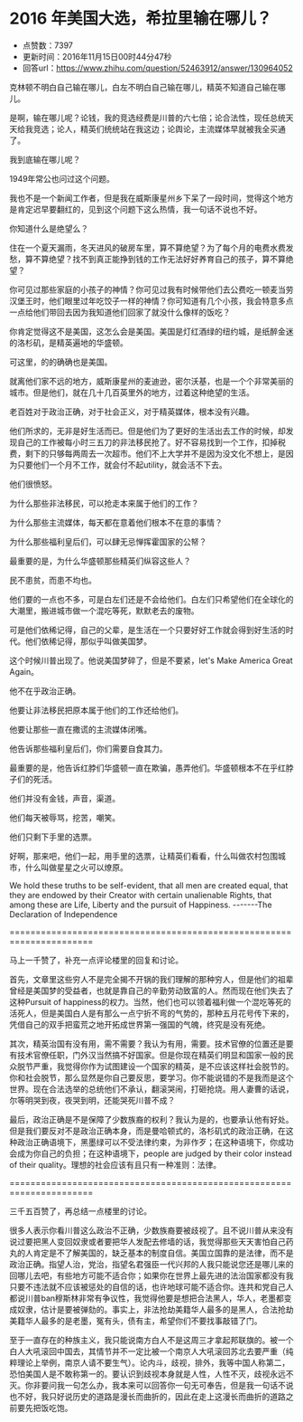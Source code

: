 # 2016 年美国大选，希拉里输在哪儿？
- 点赞数：7397
- 更新时间：2016年11月15日00时44分47秒
- 回答url：https://www.zhihu.com/question/52463912/answer/130964052
<body>
 <p data-pid="e2PUSucz">克林顿不明白自己输在哪儿，白左不明白自己输在哪儿，精英不知道自己输在哪儿。</p>
 <p data-pid="BlTyN46s">是啊，输在哪儿呢？论钱，我的竞选经费是川普的六七倍；论合法性，现任总统天天给我竞选；论人，精英们统统站在我这边；论舆论，主流媒体早就被我全买通了。</p>
 <p data-pid="w2hiH0SX">我到底输在哪儿呢？</p>
 <p data-pid="JwnEGCK7">1949年常公也问过这个问题。</p>
 <p data-pid="AvWHuao7">我也不是一个新闻工作者，但是我在威斯康星州乡下呆了一段时间，觉得这个地方是肯定迟早要翻红的，见到这个问题下这么热情，我一句话不说也不好。</p>
 <p data-pid="rEGqMjHl">你知道什么是绝望么？</p>
 <p data-pid="iq9-arpA">住在一个夏天漏雨，冬天进风的破房车里，算不算绝望？为了每个月的电费水费发愁，算不算绝望？找不到真正能挣到钱的工作无法好好养育自己的孩子，算不算绝望？</p>
 <p data-pid="nkUy7Pap">你可见过那些家庭的小孩子的神情？你可见过我有时候带他们去公费吃一顿麦当劳汉堡王时，他们眼里过年吃饺子一样的神情？你可知道有几个小孩，我会特意多点一点给他们带回去因为我知道他们回家了就没什么像样的饭吃？</p>
 <p data-pid="4CLK_th6">你肯定觉得这不是美国，这怎么会是美国。美国是灯红酒绿的纽约城，是纸醉金迷的洛杉矶，是精英遍地的华盛顿。</p>
 <p data-pid="216cNJDE">可这里，的的确确也是美国。</p>
 <p data-pid="lP25wrs_">就离他们家不远的地方，威斯康星州的麦迪逊，密尔沃基，也是一个个非常美丽的城市。但是他们，就在几十几百英里外的地方，过着这种绝望的生活。</p>
 <p data-pid="PzFGfXyK">老百姓对于政治正确，对于社会正义，对于精英媒体，根本没有兴趣。</p>
 <p data-pid="fBQFs5KZ">他们所求的，无非是好生活而已。但是他们为了更好的生活出去工作的时候，却发现自己的工作被每小时三五刀的非法移民抢了。好不容易找到一个工作，扣掉税费，剩下的只够每两周去一次超市。他们不上大学并不是因为没文化不想上，是因为只要他们一个月不工作，就会付不起utility，就会活不下去。</p>
 <p data-pid="8epDe7KA">他们很愤怒。</p>
 <p data-pid="Myb59gDi">为什么那些非法移民，可以抢走本来属于他们的工作？</p>
 <p data-pid="X87OujCY">为什么那些主流媒体，每天都在意着他们根本不在意的事情？</p>
 <p data-pid="d3x4NH-A">为什么那些福利皇后们，可以肆无忌惮挥霍国家的公帑？</p>
 <p data-pid="zGyNtFe4">最重要的是，为什么华盛顿那些精英们纵容这些人？</p>
 <p data-pid="pBGFaHdm">民不患贫，而患不均也。</p>
 <p data-pid="QZgBJE5q">他们要的一点也不多，可是白左们还是不会给他们。白左们只希望他们在全球化的大潮里，搬进城市做一个混吃等死，默默老去的废物。</p>
 <p data-pid="WXnLCtxy">可是他们依稀记得，自己的父辈，是生活在一个只要好好工作就会得到好生活的时代。他们依稀记得，那似乎叫做美国梦。</p>
 <p data-pid="yRDE8SKB">这个时候川普出现了。他说美国梦碎了，但是不要紧，let's Make America Great Again。</p>
 <p data-pid="5BoBbcoT">他不在乎政治正确。</p>
 <p data-pid="WUBJD6Gm">他要让非法移民把原本属于他们的工作还给他们。</p>
 <p data-pid="4pyiyV2y">他要让那些一直在撒谎的主流媒体闭嘴。</p>
 <p data-pid="ASZNrHsz">他告诉那些福利皇后们，你们需要自食其力。</p>
 <p data-pid="_wFHrR6K">最重要的是，他告诉红脖们华盛顿一直在欺骗，愚弄他们。华盛顿根本不在乎红脖子们的死活。</p>
 <p data-pid="Yd231-ZB">他们并没有金钱，声音，渠道。</p>
 <p data-pid="7AiUcEcY">他们每天被辱骂，挖苦，嘲笑。</p>
 <p data-pid="kOpTVLkU">他们只剩下手里的选票。</p>
 <p data-pid="uznXCl2V">好啊，那来吧，他们一起，用手里的选票，让精英们看看，什么叫做农村包围城市，什么叫做星星之火可以燎原。</p>
 <p data-pid="yfSeaN8J">We hold these truths to be self-evident, that all men are created equal, that they are endowed by their Creator with certain unalienable Rights, that among these are Life, Liberty and the pursuit of Happiness. -------The Declaration of Independence</p>
 <p data-pid="MCkQ13oJ">======================================================================</p>
 <p data-pid="1k8Ak5lu">马上一千赞了，补充一点评论楼里的回复和讨论。</p>
 <p data-pid="7rnD1zWs">首先，文章里这些穷人不是完全揭不开锅的我们理解的那种穷人，但是他们的祖辈曾经是美国梦的受益者，也就是靠自己的辛勤劳动致富的人。然而现在他们失去了这种Pursuit of happiness的权力。当然，他们也可以领着福利做一个混吃等死的活死人，但是美国白人是有那么一点宁折不弯的气势的，那种五月花号传下来的，凭借自己的双手把蛮荒之地开拓成世界第一强国的气魄，终究是没有死绝。</p>
 <p data-pid="lW3FSd10">其次，精英治国有没有用，需不需要？我认为有用，需要。技术官僚的位置还是要有技术官僚任职，门外汉当然搞不好国家。但是你现在精英们明显和国家一般的民众脱节严重，我觉得你作为试图建设一个国家的精英，是不应该这样社会脱节的。你和社会脱节，那么显然是你自己要反思，要学习。你不能说错的不是我而是这个世界。现在合法选举的总统他们不承认，翻滚哭闹，打砸抢烧。用人妻曹的话说，尔等明哭到夜，夜哭到明，还能哭死川普不成？</p>
 <p data-pid="oJxs1iKn">最后，政治正确是不是保障了少数族裔的权利？我认为是的，也要承认他有好处。但是我们要反对不是政治正确本身，而是曼哈顿式的，洛杉矶式的政治正确，在这种政治正确语境下，黑墨绿可以不受法律约束，为非作歹；在这种语境下，你成功会成为你自己的负担；在这种语境下，people are judged by their color instead of their quality。理想的社会应该有且只有一种准则：法律。</p>
 <p data-pid="lYfiFzLd">======================================================================</p>
 <p data-pid="rVAschH_">三千五百赞了，再总结一点楼里的讨论。</p>
 <p data-pid="ghiBHOdE">很多人表示你看川普这么政治不正确，少数族裔要被歧视了。且不说川普从来没有说过要把黑人变回奴隶或者要把华人发配去修墙的话，我觉得那些天天害怕自己药丸的人肯定是不了解美国的，缺乏基本的制度自信。美国立国靠的是法律，而不是政治正确。指望人治，党治，指望名君强臣一代兴邦的人我只能说您还是哪儿来的回哪儿去吧，有些地方可能不适合你；如果你在世界上最先进的法治国家都没有我只要不违法就不应该被惩处的自信的话，也许地球可能不适合你。连共和党自己人都说川普ban穆斯林非常有争议性，我觉得他要是想把合法黑人，华人，老墨都变成奴隶，估计是要被弹劾的。事实上，非法抢劫美籍华人最多的是黑人，合法抢劫美籍华人最多的是老墨，冤有头，债有主，希望你们不要找事敲错了门。</p>
 <p data-pid="PuEbSIDA">至于一直存在的种族主义，我只能说南方白人不是这周三才拿起邦联旗的。被一个白人大吼滚回中国去，其情节并不一定比被一个南京人大吼滚回苏北去要严重（纯粹理论上举例，南京人请不要生气）。论内斗，歧视，排外，我等中国人称第二，恐怕美国人是不敢称第一的。要认识到歧视本身就是人性，人性不灭，歧视永远不灭。你非要问我一句怎么办，我本来可以回答你一句无可奉告，但是我一句话不说也不好，我只好说历史的道路是漫长而曲折的，因此在走上这漫长而曲折的道路之前要先把饭吃饱。</p>
</body>